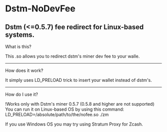 # Dstm-NoDevFee
Dstm (<=0.5.7) fee redirect for Linux-based systems.
----------------------------------------------------------------------

What is this?

This .so allows you to redirect dstm's miner dev fee to your walle.

----------------------------------------------------------------------

How does it work?

It simply uses LD_PRELOAD trick to insert your wallet instead of dstm's.

----------------------------------------------------------------------

How do I use it?

!Works only with Dstm's miner 0.5.7 (0.5.8 and higher are not supported)
You can run it on Linux-based OS by using this command: 
LD_PRELOAD=/absolute/path/to/the/nofee.so ./zm <standard-arguments-you-use-with-this-miner>

If you use Windows OS you may try using Stratum Proxy for Zcash.
